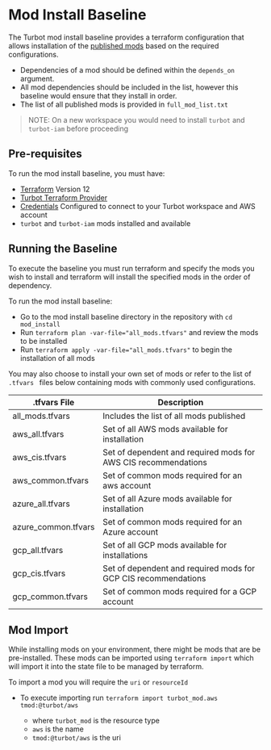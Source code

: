 # Mod Install Baseline

The Turbot mod install baseline provides a terraform configuration that allows installation of the [published mods](https://turbot.com/v5/mods) based on the required configurations.

  - Dependencies of a mod should be defined within the `depends_on` argument.
  - All mod dependencies should be included in the list, however this baseline would ensure that they install in order.
  - The list of all published mods is provided in  `full_mod_list.txt`

> NOTE: On a new workspace you would need to install `turbot` and `turbot-iam` before proceeding

## Pre-requisites

To run the mod install baseline, you must have:

  - [Terraform](https://www.terraform.io) Version 12
  - [Turbot Terraform Provider](https://github.com/turbotio/terraform-provider-turbot)
  - [Credentials](https://turbot.com/v5/docs/reference/cli/installation#setup-your-turbot-credentials) Configured to connect to your Turbot workspace and AWS account
  - `turbot` and `turbot-iam` mods installed and available

## Running the Baseline

To execute the baseline you must run terraform and specify the mods you wish to install and terraform will install the specified mods in the order of dependency.

To run the mod install baseline:

  - Go to the mod install baseline directory in the repository with `cd mod_install`
  - Run `terraform plan -var-file="all_mods.tfvars"` and review the mods to be installed
  - Run `terraform apply -var-file="all_mods.tfvars"` to begin the installation of all mods

You may also choose to install your own set of mods or refer to the list of `.tfvars ` files below containing mods with commonly used configurations.

| .tfvars File | Description |
|-|-|
| all_mods.tfvars | Includes the list of all mods published|
| aws_all.tfvars | Set of all AWS mods available for installation|
| aws_cis.tfvars | Set of dependent and required mods for AWS CIS recommendations|
| aws_common.tfvars | Set of common mods required for an aws account|
| azure_all.tfvars | Set of all Azure mods available for installation|
| azure_common.tfvars  | Set of common mods required for an Azure account|
| gcp_all.tfvars | Set of all GCP mods available for installations|
| gcp_cis.tfvars | Set of dependent and required mods for GCP CIS recommendations|
| gcp_common.tfvars | Set of common mods required for a GCP account|

## Mod Import

While installing mods on your environment, there might be mods that are be pre-installed. These mods can be imported using `terraform import` which will import it into the state file to be managed by terraform.

To import a mod you will require the `uri` or `resourceId`

  - To execute importing run `terraform import turbot_mod.aws tmod:@turbot/aws`

    - where `turbot_mod` is the resource type
    - `aws` is the name
    - `tmod:@turbot/aws` is the uri
